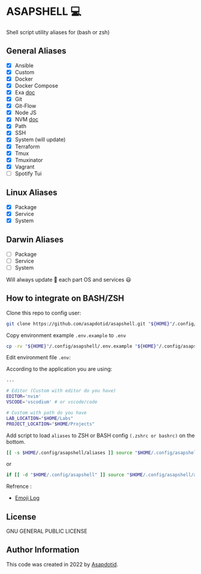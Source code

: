 # ASAPSHELL :computer:

Shell script utility aliases for (bash or zsh)

## General Aliases

- [x] Ansible
- [x] Custom
- [x] Docker
- [x] Docker Compose
- [x] Exa [doc](https://the.exa.website/)
- [x] Git
- [x] Git-Flow
- [x] Node JS
- [x] NVM [doc](https://github.com/nvm-sh/nvm)
- [x] Path
- [x] SSH
- [x] System (will update)
- [x] Terraform
- [x] Tmux
- [x] Tmuxinator
- [x] Vagrant
- [ ] Spotify Tui

## Linux Aliases

- [x] Package
- [x] Service
- [x] System

## Darwin Aliases

- [ ] Package
- [ ] Service
- [ ] System

Will always update 🚀 each part OS and services 😃

## How to integrate on BASH/ZSH

Clone this repo to config user:

```bash
git clone https://github.com/asapdotid/asapshell.git "${HOME}"/.config/asapshell
```

Copy environment example `.env.example` to `.env`

```bash
cp -rv "${HOME}"/.config/asapshell/.env.example "${HOME}"/.config/asapshell/.env
```

Edit environment file `.env`:

According to the application you are using:

```bash
...

# Editor (Custom with editor do you have)
EDITOR='nvim'
VSCODE='vscodium' # or vscode/code

# Custom with path do you have
LAB_LOCATION="$HOME/Labs"
PROJECT_LOCATION="$HOME/Projects"
```

Add script to load `aliases` to ZSH or BASH config `(.zshrc or bashrc)` on the bottom.

```bash
[[ -s $HOME/.config/asapshell/aliases ]] source "$HOME/.config/asapshell/aliases"
```

or

```bash
if [[ -d "$HOME/.config/asapshell" ]] source "$HOME/.config/asapshell/aliases"
```

Refrence :

- [Emoji Log](https://github.com/ahmadawais/Emoji-Log)

## License

GNU GENERAL PUBLIC LICENSE

## Author Information

This code was created in 2022 by [Asapdotid](https://github.com/asapdotid).
